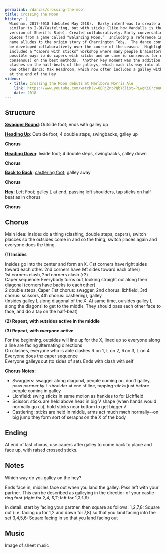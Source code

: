 ```yaml
---
permalink: /dances/crossing-the-moon
title: Crossing the Moon
history: |
  Windham, 2017-2018 (debuted May 2018).  Early intent was to create a dance
  similar to I-91/Castelring, but with sticks (like how Vandalls is the “stick”
  version of Sheriffs Ride). Created collaboratively. Early conversations used
  pieces from a game called “Balancing Moon.”  Including a reference in the
  name alludes to the origin story of Charrington Toby.  The dance continued to
  be developed collaboratively over the course of the season.  Highlights
  included a “capers with sticks” workshop where many people brainstormed
  possible ways to do capers with sticks and we came to consensus (or near
  consensus) on the best methods.  Another key moment was the addition of the
  clashes on the half-beats of the galleys, which made its way into at least
  one other dance: Max Headroom, which now often includes a galley with clash
  at the end of the Hey
videos:
  - title: Crossing the Moon debuts at Marlboro Morris Ale
    link: https://www.youtube.com/watch?v=OERjZnbPQbY&list=PLwgKiCrcWuOZdjakry8xtHlkLF5fcZ8SC&index=15
    date: 2018
---
```


## Structure

**[Swagger Round](/figures#swagger-round)**:
Outside foot; ends with galley up

**[Heading Up](/figures#heading-up)**:
Outside foot; 4 double steps, swingbacks, galley up

**Chorus**

**[Heading Down](/figures#heading-down)**:
Inside foot; 4 double steps, swingbacks, galley down

**Chorus**

**[Back to Back](/figures#back-to-back)**:
[castlering foot](/figures#castlering-foot); galley away

**Chorus**

**[Hey](/figures#hey)**:
Left Foot; galley L at end, passing left shoulders, tap sticks on half beat as in chorus

**Chorus**

## Chorus

Main Idea: Insides do a thing (clashing, double steps, capers), switch placces so the outsides come in and do the thing, switch places again and everyone does the thing.

**(1) Insides**

Insides go into the center and form an X. (1st corners have right sides toward each other.  2nd corners have left sides toward each other)<br>
1st corners clash, 2nd corners clash (x2) <br>
Caper sequence: Everybody turns out, looking straight out along their diagonal (corners have backs to each other)<br>
2 double steps, Caper (1st chorus: swagger, 2nd chorus: lichfield, 3rd chorus: scissors, 4th chorus: castlering), galley <br>
(Insides galley L along diagonal of the X.  At same time, outsides galley L along the diagonal to get to the middle.  They should pass each other face to face, and do a tap on the half-beat)

**(2) Repeat, with outsides active in the middle**

**(3) Repeat, with everyone active**

For the beginning, outsides will line up for the X, lined up so everyone along a line are facing alternating directions<br>
On clashes, everyone who is able clashes R on 1, L on 2, R on 3, L on 4 <br>
Everyone does the caper sequence <br>
Everyone galleys out (to sides of set).  Ends with clash with self <br>

**Chorus Notes:**

* Swaggers: swagger along diagonal, people coming out don’t galley, pass partner by L shoulder at end of line, tapping sticks just before people coming in galley<br>
* Lichfield: swing sticks in same motion as hankies to for Lichfield
* Scissor: sticks are held above head in big V shape (when hands would normally go up), hold sticks near bottom to get bigger V
* Castlering: sticks are held in middle, arms act much much normally--on big jump they form sort of seraphs on the X of the body

## Ending

At end of last chorus, use capers after galley to come back to place and face up, with raised crossed sticks.

## Notes

Which way do you galley on the hey?

Ends face in, middles face out when you land the galley.  Pass left with your partner.  This can be described as galleying in the direction of your castle-ring foot (right for 2,4, 5,7; left for 1,3,6,8)

In detail: start by facing your partner, then square as follows:
1,2,7,8: Square out (i.e. facing up for 1,2 and down for 7,8) so that you land facing into the set
3,4,5,6: Square facing in so that you land facing out


## Music
Image of sheet music


